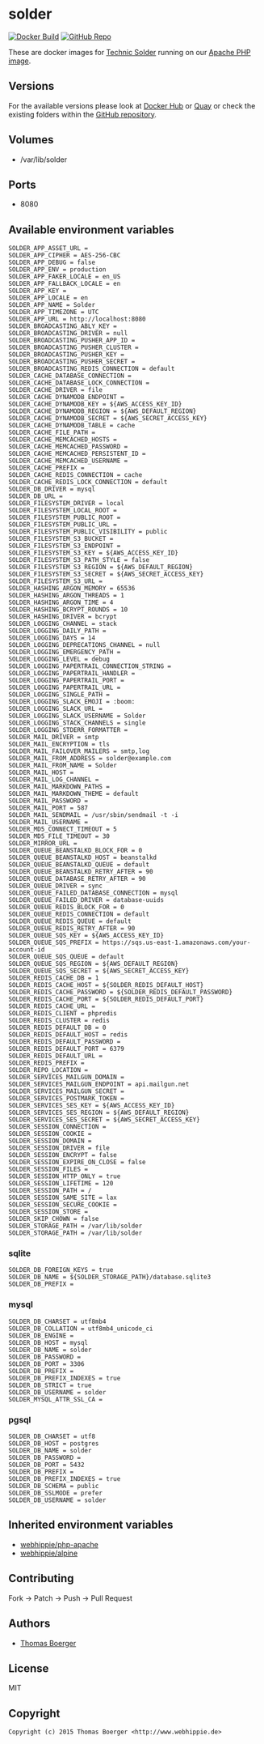 # solder

[![Docker Build](https://github.com/dockhippie/solder/actions/workflows/docker.yml/badge.svg)](https://github.com/dockhippie/solder/actions/workflows/docker.yml) [![GitHub Repo](https://img.shields.io/badge/github-repo-yellowgreen)](https://github.com/dockhippie/solder)

These are docker images for [Technic Solder][upstream] running on our
[Apache PHP image][parent].

## Versions

For the available versions please look at [Docker Hub][dockerhub] or
[Quay][quayio] or check the existing folders within the
[GitHub repository][github].

## Volumes

*  /var/lib/solder

## Ports

*  8080

## Available environment variables

```console
SOLDER_APP_ASSET_URL =
SOLDER_APP_CIPHER = AES-256-CBC
SOLDER_APP_DEBUG = false
SOLDER_APP_ENV = production
SOLDER_APP_FAKER_LOCALE = en_US
SOLDER_APP_FALLBACK_LOCALE = en
SOLDER_APP_KEY =
SOLDER_APP_LOCALE = en
SOLDER_APP_NAME = Solder
SOLDER_APP_TIMEZONE = UTC
SOLDER_APP_URL = http://localhost:8080
SOLDER_BROADCASTING_ABLY_KEY =
SOLDER_BROADCASTING_DRIVER = null
SOLDER_BROADCASTING_PUSHER_APP_ID =
SOLDER_BROADCASTING_PUSHER_CLUSTER =
SOLDER_BROADCASTING_PUSHER_KEY =
SOLDER_BROADCASTING_PUSHER_SECRET =
SOLDER_BROADCASTING_REDIS_CONNECTION = default
SOLDER_CACHE_DATABASE_CONNECTION =
SOLDER_CACHE_DATABASE_LOCK_CONNECTION =
SOLDER_CACHE_DRIVER = file
SOLDER_CACHE_DYNAMODB_ENDPOINT =
SOLDER_CACHE_DYNAMODB_KEY = ${AWS_ACCESS_KEY_ID}
SOLDER_CACHE_DYNAMODB_REGION = ${AWS_DEFAULT_REGION}
SOLDER_CACHE_DYNAMODB_SECRET = ${AWS_SECRET_ACCESS_KEY}
SOLDER_CACHE_DYNAMODB_TABLE = cache
SOLDER_CACHE_FILE_PATH =
SOLDER_CACHE_MEMCACHED_HOSTS =
SOLDER_CACHE_MEMCACHED_PASSWORD =
SOLDER_CACHE_MEMCACHED_PERSISTENT_ID =
SOLDER_CACHE_MEMCACHED_USERNAME =
SOLDER_CACHE_PREFIX =
SOLDER_CACHE_REDIS_CONNECTION = cache
SOLDER_CACHE_REDIS_LOCK_CONNECTION = default
SOLDER_DB_DRIVER = mysql
SOLDER_DB_URL =
SOLDER_FILESYSTEM_DRIVER = local
SOLDER_FILESYSTEM_LOCAL_ROOT =
SOLDER_FILESYSTEM_PUBLIC_ROOT =
SOLDER_FILESYSTEM_PUBLIC_URL =
SOLDER_FILESYSTEM_PUBLIC_VISIBILITY = public
SOLDER_FILESYSTEM_S3_BUCKET =
SOLDER_FILESYSTEM_S3_ENDPOINT =
SOLDER_FILESYSTEM_S3_KEY = ${AWS_ACCESS_KEY_ID}
SOLDER_FILESYSTEM_S3_PATH_STYLE = false
SOLDER_FILESYSTEM_S3_REGION = ${AWS_DEFAULT_REGION}
SOLDER_FILESYSTEM_S3_SECRET = ${AWS_SECRET_ACCESS_KEY}
SOLDER_FILESYSTEM_S3_URL =
SOLDER_HASHING_ARGON_MEMORY = 65536
SOLDER_HASHING_ARGON_THREADS = 1
SOLDER_HASHING_ARGON_TIME = 4
SOLDER_HASHING_BCRYPT_ROUNDS = 10
SOLDER_HASHING_DRIVER = bcrypt
SOLDER_LOGGING_CHANNEL = stack
SOLDER_LOGGING_DAILY_PATH =
SOLDER_LOGGING_DAYS = 14
SOLDER_LOGGING_DEPRECATIONS_CHANNEL = null
SOLDER_LOGGING_EMERGENCY_PATH =
SOLDER_LOGGING_LEVEL = debug
SOLDER_LOGGING_PAPERTRAIL_CONNECTION_STRING =
SOLDER_LOGGING_PAPERTRAIL_HANDLER =
SOLDER_LOGGING_PAPERTRAIL_PORT =
SOLDER_LOGGING_PAPERTRAIL_URL =
SOLDER_LOGGING_SINGLE_PATH =
SOLDER_LOGGING_SLACK_EMOJI = :boom:
SOLDER_LOGGING_SLACK_URL =
SOLDER_LOGGING_SLACK_USERNAME = Solder
SOLDER_LOGGING_STACK_CHANNELS = single
SOLDER_LOGGING_STDERR_FORMATTER =
SOLDER_MAIL_DRIVER = smtp
SOLDER_MAIL_ENCRYPTION = tls
SOLDER_MAIL_FAILOVER_MAILERS = smtp,log
SOLDER_MAIL_FROM_ADDRESS = solder@example.com
SOLDER_MAIL_FROM_NAME = Solder
SOLDER_MAIL_HOST =
SOLDER_MAIL_LOG_CHANNEL =
SOLDER_MAIL_MARKDOWN_PATHS =
SOLDER_MAIL_MARKDOWN_THEME = default
SOLDER_MAIL_PASSWORD =
SOLDER_MAIL_PORT = 587
SOLDER_MAIL_SENDMAIL = /usr/sbin/sendmail -t -i
SOLDER_MAIL_USERNAME =
SOLDER_MD5_CONNECT_TIMEOUT = 5
SOLDER_MD5_FILE_TIMEOUT = 30
SOLDER_MIRROR_URL =
SOLDER_QUEUE_BEANSTALKD_BLOCK_FOR = 0
SOLDER_QUEUE_BEANSTALKD_HOST = beanstalkd
SOLDER_QUEUE_BEANSTALKD_QUEUE = default
SOLDER_QUEUE_BEANSTALKD_RETRY_AFTER = 90
SOLDER_QUEUE_DATABASE_RETRY_AFTER = 90
SOLDER_QUEUE_DRIVER = sync
SOLDER_QUEUE_FAILED_DATABASE_CONNECTION = mysql
SOLDER_QUEUE_FAILED_DRIVER = database-uuids
SOLDER_QUEUE_REDIS_BLOCK_FOR = 0
SOLDER_QUEUE_REDIS_CONNECTION = default
SOLDER_QUEUE_REDIS_QUEUE = default
SOLDER_QUEUE_REDIS_RETRY_AFTER = 90
SOLDER_QUEUE_SQS_KEY = ${AWS_ACCESS_KEY_ID}
SOLDER_QUEUE_SQS_PREFIX = https://sqs.us-east-1.amazonaws.com/your-account-id
SOLDER_QUEUE_SQS_QUEUE = default
SOLDER_QUEUE_SQS_REGION = ${AWS_DEFAULT_REGION}
SOLDER_QUEUE_SQS_SECRET = ${AWS_SECRET_ACCESS_KEY}
SOLDER_REDIS_CACHE_DB = 1
SOLDER_REDIS_CACHE_HOST = ${SOLDER_REDIS_DEFAULT_HOST}
SOLDER_REDIS_CACHE_PASSWORD = ${SOLDER_REDIS_DEFAULT_PASSWORD}
SOLDER_REDIS_CACHE_PORT = ${SOLDER_REDIS_DEFAULT_PORT}
SOLDER_REDIS_CACHE_URL =
SOLDER_REDIS_CLIENT = phpredis
SOLDER_REDIS_CLUSTER = redis
SOLDER_REDIS_DEFAULT_DB = 0
SOLDER_REDIS_DEFAULT_HOST = redis
SOLDER_REDIS_DEFAULT_PASSWORD =
SOLDER_REDIS_DEFAULT_PORT = 6379
SOLDER_REDIS_DEFAULT_URL =
SOLDER_REDIS_PREFIX =
SOLDER_REPO_LOCATION =
SOLDER_SERVICES_MAILGUN_DOMAIN =
SOLDER_SERVICES_MAILGUN_ENDPOINT = api.mailgun.net
SOLDER_SERVICES_MAILGUN_SECRET =
SOLDER_SERVICES_POSTMARK_TOKEN =
SOLDER_SERVICES_SES_KEY = ${AWS_ACCESS_KEY_ID}
SOLDER_SERVICES_SES_REGION = ${AWS_DEFAULT_REGION}
SOLDER_SERVICES_SES_SECRET = ${AWS_SECRET_ACCESS_KEY}
SOLDER_SESSION_CONNECTION =
SOLDER_SESSION_COOKIE =
SOLDER_SESSION_DOMAIN =
SOLDER_SESSION_DRIVER = file
SOLDER_SESSION_ENCRYPT = false
SOLDER_SESSION_EXPIRE_ON_CLOSE = false
SOLDER_SESSION_FILES =
SOLDER_SESSION_HTTP_ONLY = true
SOLDER_SESSION_LIFETIME = 120
SOLDER_SESSION_PATH = /
SOLDER_SESSION_SAME_SITE = lax
SOLDER_SESSION_SECURE_COOKIE =
SOLDER_SESSION_STORE =
SOLDER_SKIP_CHOWN = false
SOLDER_STORAGE_PATH = /var/lib/solder
SOLDER_STORAGE_PATH = /var/lib/solder
```

### sqlite

```console
SOLDER_DB_FOREIGN_KEYS = true
SOLDER_DB_NAME = ${SOLDER_STORAGE_PATH}/database.sqlite3
SOLDER_DB_PREFIX =
```

### mysql

```console
SOLDER_DB_CHARSET = utf8mb4
SOLDER_DB_COLLATION = utf8mb4_unicode_ci
SOLDER_DB_ENGINE =
SOLDER_DB_HOST = mysql
SOLDER_DB_NAME = solder
SOLDER_DB_PASSWORD =
SOLDER_DB_PORT = 3306
SOLDER_DB_PREFIX =
SOLDER_DB_PREFIX_INDEXES = true
SOLDER_DB_STRICT = true
SOLDER_DB_USERNAME = solder
SOLDER_MYSQL_ATTR_SSL_CA =
```

### pgsql

```console
SOLDER_DB_CHARSET = utf8
SOLDER_DB_HOST = postgres
SOLDER_DB_NAME = solder
SOLDER_DB_PASSWORD =
SOLDER_DB_PORT = 5432
SOLDER_DB_PREFIX =
SOLDER_DB_PREFIX_INDEXES = true
SOLDER_DB_SCHEMA = public
SOLDER_DB_SSLMODE = prefer
SOLDER_DB_USERNAME = solder
```

## Inherited environment variables

*  [webhippie/php-apache](https://github.com/dockhippie/php-apache#available-environment-variables)
*  [webhippie/alpine](https://github.com/dockhippie/alpine#available-environment-variables)

## Contributing

Fork -> Patch -> Push -> Pull Request

## Authors

*  [Thomas Boerger](https://github.com/tboerger)

## License

MIT

## Copyright

```console
Copyright (c) 2015 Thomas Boerger <http://www.webhippie.de>
```

[upstream]: https://github.com/TechnicPack/TechnicSolder
[parent]: https://github.com/dockhippie/php-apache
[dockerhub]: https://hub.docker.com/r/webhippie/solder/tags
[quayio]: https://quay.io/repository/webhippie/solder?tab=tags
[github]: https://github.com/dockhippie/solder
